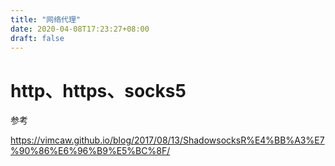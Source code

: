 ```yaml
---
title: "网络代理"
date: 2020-04-08T17:23:27+08:00
draft: false
---
```


# http、https、socks5

参考

https://vimcaw.github.io/blog/2017/08/13/ShadowsocksR%E4%BB%A3%E7%90%86%E6%96%B9%E5%BC%8F/

